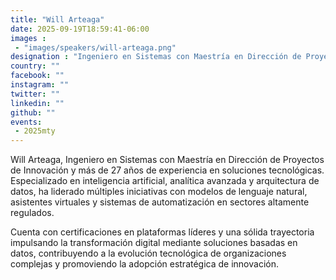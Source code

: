 ```yaml
---
title: "Will Arteaga"
date: 2025-09-19T18:59:41-06:00
images : 
 - "images/speakers/will-arteaga.png"
designation : "Ingeniero en Sistemas con Maestría en Dirección de Proyectos de Innovación"
country: ""
facebook: ""
instagram: ""
twitter: ""
linkedin: ""
github: ""
events: 
 - 2025mty
---
```


Will Arteaga, Ingeniero en Sistemas con Maestría en Dirección de Proyectos de Innovación y más de 27 años de experiencia en soluciones tecnológicas. Especializado en inteligencia artificial, analítica avanzada y arquitectura de datos, ha liderado múltiples iniciativas con modelos de lenguaje natural, asistentes virtuales y sistemas de automatización en sectores altamente regulados.

Cuenta con certificaciones en plataformas líderes y una sólida trayectoria impulsando la transformación digital mediante soluciones basadas en datos, contribuyendo a la evolución tecnológica de organizaciones complejas y promoviendo la adopción estratégica de innovación.